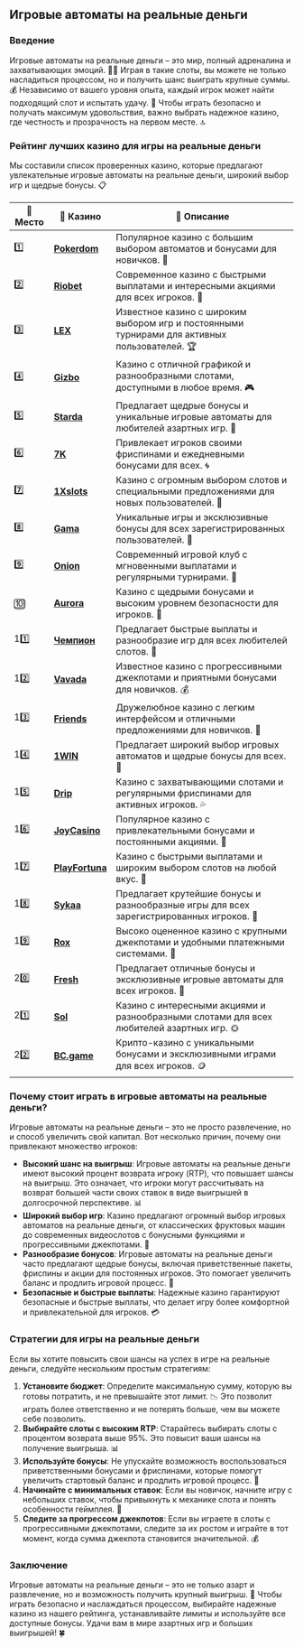 ## Игровые автоматы на реальные деньги

### Введение
Игровые автоматы на реальные деньги – это мир, полный адреналина и захватывающих эмоций. 🎰💸 Играя в такие слоты, вы можете не только насладиться процессом, но и получить шанс выиграть крупные суммы. 💰 Независимо от вашего уровня опыта, каждый игрок может найти подходящий слот и испытать удачу. 🎉 Чтобы играть безопасно и получать максимум удовольствия, важно выбрать надежное казино, где честность и прозрачность на первом месте. 🔝

### Рейтинг лучших казино для игры на реальные деньги
Мы составили список проверенных казино, которые предлагают увлекательные игровые автоматы на реальные деньги, широкий выбор игр и щедрые бонусы. 📋

| 🥇 **Место** | 🎰 **Казино** | 💬 **Описание** |
|-------------|-------------|----------------|
| 1️⃣ | [**Pokerdom**](https://brandplay.link/4k77v2yx) | Популярное казино с большим выбором автоматов и бонусами для новичков. 🎁 |
| 2️⃣ | [**Riobet**](https://brandplay.link/7xBLTPyj) | Современное казино с быстрыми выплатами и интересными акциями для всех игроков. 🤑 |
| 3️⃣ | [**LEX**](https://brandplay.link/zW4hdDFV) | Известное казино с широким выбором игр и постоянными турнирами для активных пользователей. 🏆 |
| 4️⃣ | [**Gizbo**](https://brandplay.link/bprXw4YV) | Казино с отличной графикой и разнообразными слотами, доступными в любое время. 🎮 |
| 5️⃣ | [**Starda**](https://brandplay.link/fB7xwRFL) | Предлагает щедрые бонусы и уникальные игровые автоматы для любителей азартных игр. 🌟 |
| 6️⃣ | [**7K**](https://brandplay.link/BvQyFShp) | Привлекает игроков своими фриспинами и ежедневными бонусами для всех. 🌀 |
| 7️⃣ | [**1Xslots**](https://brandplay.link/hSB1khtr) | Казино с огромным выбором слотов и специальными предложениями для новых пользователей. 🎰 |
| 8️⃣ | [**Gama**](https://brandplay.link/j6NMKsDz) | Уникальные игры и эксклюзивные бонусы для всех зарегистрированных пользователей. 🧩 |
| 9️⃣ | [**Onion**](https://brandplay.link/zBGRVpQ9) | Современный игровой клуб с мгновенными выплатами и регулярными турнирами. 💎 |
| 🔟 | [**Aurora**](https://10trafic-stat2.com/click/668546556bcc6313411604bd/6766/13032/subaccount) | Казино с щедрыми бонусами и высоким уровнем безопасности для игроков. 🚀 |
| 11️⃣ | [**Чемпион**](https://temon-gter.cfd/go/lRq?p80412p304504pcc44t17455) | Предлагает быстрые выплаты и разнообразие игр для всех любителей слотов. 🥇 |
| 12️⃣ | [**Vavada**](https://vavadapartner.pro/?promo=ea5c9275-6854-4505-94fc-95ab18221945-linkb2) | Известное казино с прогрессивными джекпотами и приятными бонусами для новичков. 💰 |
| 13️⃣ | [**Friends**](https://gofriends.run/linkb2) | Дружелюбное казино с легким интерфейсом и отличными предложениями для новичков. 👯 |
| 14️⃣ | [**1WIN**](https://brandplay.link/smXVpBbG) | Предлагает широкий выбор игровых автоматов и щедрые бонусы для всех. 🎲 |
| 15️⃣ | [**Drip**](https://drp-ircp01.com/c07e6a3db) | Казино с захватывающими слотами и регулярными фриспинами для активных игроков. 💦 |
| 16️⃣ | [**JoyCasino**](https://rpc30.call2me.pro/?/ru/registration?apkpop=0&partner=p24970p3291217pc98f) | Популярное казино с привлекательными бонусами и постоянными акциями. 🎉 |
| 17️⃣ | [**PlayFortuna**](https://fortunapromo.net/alt/playfortuna/registration?0dc4a9362a71feb7e3f165fb8e766f70) | Казино с быстрыми выплатами и широким выбором слотов на любой вкус. 💎 |
| 18️⃣ | [**Sykaa**](https://s-two-way.com/?source=linkb2&pid=30697) | Предлагает крутейшие бонусы и разнообразные игры для всех зарегистрированных игроков. 🌈 |
| 19️⃣ | [**Rox**](https://rox-pvwfpjgcxe.com/cb1ee18a5) | Высоко оцененное казино с крупными джекпотами и удобными платежными системами. 💸 |
| 20️⃣ | [**Fresh**](https://fresh-eumwkxwao.com/c3f7b485d) | Предлагает отличные бонусы и эксклюзивные игровые автоматы для всех игроков. 🥑 |
| 21️⃣ | [**Sol**](https://sol-mmtdzfbaco.com/cb2415bca) | Казино с интересными акциями и разнообразными слотами для всех любителей азартных игр. 🌞 |
| 22️⃣ | [**BC.game**](https://partnerbcgame.com/dcc53d441) | Крипто-казино с уникальными бонусами и эксклюзивными играми для всех игроков. 🪙 |

### Почему стоит играть в игровые автоматы на реальные деньги?
Игровые автоматы на реальные деньги – это не просто развлечение, но и способ увеличить свой капитал. Вот несколько причин, почему они привлекают множество игроков:

- **Высокий шанс на выигрыш**: Игровые автоматы на реальные деньги имеют высокий процент возврата игроку (RTP), что повышает шансы на выигрыш. Это означает, что игроки могут рассчитывать на возврат большей части своих ставок в виде выигрышей в долгосрочной перспективе. 📊
- **Широкий выбор игр**: Казино предлагают огромный выбор игровых автоматов на реальные деньги, от классических фруктовых машин до современных видеослотов с бонусными функциями и прогрессивными джекпотами. 🎰 
- **Разнообразие бонусов**: Игровые автоматы на реальные деньги часто предлагают щедрые бонусы, включая приветственные пакеты, фриспины и акции для постоянных игроков. Это помогает увеличить баланс и продлить игровой процесс. 🎁
- **Безопасные и быстрые выплаты**: Надежные казино гарантируют безопасные и быстрые выплаты, что делает игру более комфортной и привлекательной для игроков. 💳

### Стратегии для игры на реальные деньги
Если вы хотите повысить свои шансы на успех в игре на реальные деньги, следуйте нескольким простым стратегиям:

1. **Установите бюджет**: Определите максимальную сумму, которую вы готовы потратить, и не превышайте этот лимит. 📉 Это позволит играть более ответственно и не потерять больше, чем вы можете себе позволить.
2. **Выбирайте слоты с высоким RTP**: Старайтесь выбирать слоты с процентом возврата выше 95%. Это повысит ваши шансы на получение выигрыша. 📊
3. **Используйте бонусы**: Не упускайте возможность воспользоваться приветственными бонусами и фриспинами, которые помогут увеличить стартовый баланс и продлить игровой процесс. 🎁
4. **Начинайте с минимальных ставок**: Если вы новичок, начните игру с небольших ставок, чтобы привыкнуть к механике слота и понять особенности геймплея. 🔄
5. **Следите за прогрессом джекпотов**: Если вы играете в слоты с прогрессивными джекпотами, следите за их ростом и играйте в тот момент, когда сумма джекпота становится значительной. 💰

### Заключение
Игровые автоматы на реальные деньги – это не только азарт и развлечение, но и возможность получить крупный выигрыш. 💸 Чтобы играть безопасно и наслаждаться процессом, выбирайте надежные казино из нашего рейтинга, устанавливайте лимиты и используйте все доступные бонусы. Удачи вам в мире азартных игр и больших выигрышей! 🍀
